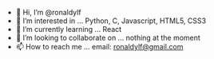 - 👋 Hi, I’m @ronaldylf
- 👀 I’m interested in ... Python, C, Javascript, HTML5, CSS3
- 🌱 I’m currently learning ... React
- 💞️ I’m looking to collaborate on ... nothing at the moment
- 📫 How to reach me ... email: ronaldylf@gmail.com

<!---
ronaldylf/ronaldylf is a ✨ special ✨ repository because its `README.md` (this file) appears on your GitHub profile.
You can click the Preview link to take a look at your changes.
--->
